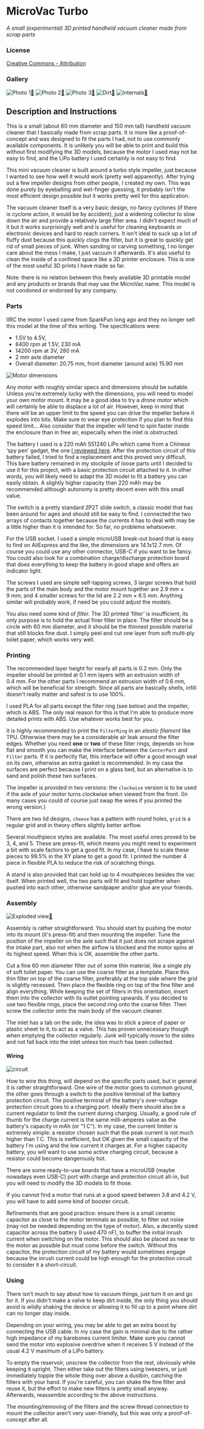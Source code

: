 # MicroVac Turbo
*A small (experimental) 3D printed handheld vacuum cleaner made from scrap parts*

### License
[Creative Commons - Attribution](https://creativecommons.org/licenses/by/4.0/)

### Gallery

![Photo 1](thumbs/microvac1.jpg)[🔎](images/microvac1.jpg) ![Photo 2](thumbs/microvac2.jpg)[🔎](images/microvac2.jpg) ![Photo 3](thumbs/microvac3.jpg)[🔎](images/microvac3.jpg) ![Dirt](thumbs/microvac4.jpg)[🔎](images/microvac4.jpg) ![Internals](thumbs/microvac5.jpg)[🔎](images/microvac5.jpg)


## Description and Instructions

This is a small (about 60 mm diameter and 150 mm tall) handheld vacuum cleaner that I basically made from scrap parts. It is more like a proof-of-concept and was designed to fit the parts I had, not to use commonly available components. It is unlikely you will be able to print and build this without first modifying the 3D models, because the motor I used may not be easy to find, and the LiPo battery I used certainly is not easy to find.

This mini vacuum cleaner is built around a turbo style impeller, just because I wanted to see how well it would work (pretty well apparently). After trying out a few impeller designs from other people, I created my own. This was done purely by eyeballing and wet-finger guessing, it probably isn't the most efficient design possible but it works pretty well for this application.

The vacuum cleaner itself is a very basic design, no fancy cyclones (if there is cyclone action, it would be by accident), just a widening collector to slow down the air and provide a relatively large filter area. I didn't expect much of it but it works surprisingly well and is useful for cleaning keyboards or electronic devices and hard to reach corners. It isn't ideal to suck up a lot of fluffy dust because this quickly clogs the filter, but it is great to quickly get rid of small pieces of junk. When sanding or carving something, I no longer care about the mess I make, I just vacuum it afterwards. It's also useful to clean the inside of a confined space like a 3D printer enclosure. This is one of the most useful 3D prints I have made so far.

Note: there is no relation between this freely available 3D printable model and any products or brands that may use the MicroVac name. This model is not condoned or endorsed by any company.


### Parts

IIRC the motor I used came from SparkFun long ago and they no longer sell this model at the time of this writing. The specifications were:
- 1.5V to 4.5V,
- 8400 rpm at 1.5V, 230 mA
- 14200 rpm at 3V, 280 mA
- 2 mm axle diameter
- Overall diameter: 20.75 mm, front diameter (around axle) 15.90 mm

![Motor dimensions](images/motor-dimensions.png)

Any motor with roughly similar specs and dimensions should be suitable. Unless you're extremely lucky with the dimensions, you will need to model your own motor mount. It may be a good idea to try a *drone motor* which will certainly be able to displace a lot of air. However, keep in mind that there will be an upper limit to the speed you can drive the impeller before it explodes into bits. Make sure to wear eye protection if you plan to find this speed limit… Also consider that the impeller will tend to spin faster inside the enclosure than in free air, especially when the inlet is obstructed.

The battery I used is a 220 mAh 551240 LiPo which came from a Chinese ‘spy pen’ gadget, the one [I reviewed here](https://www.dr-lex.be/hardware/spypen_review.html). After the protection circuit of this battery failed, I tried to find a replacement and this proved very difficult. This bare battery remained in my stockpile of loose parts until I decided to use it for this project, with a basic protection circuit attached to it. In other words, you will likely need to adapt the 3D model to fit a battery you can easily obtain. A slightly higher capacity than 220 mAh may be recommended although autonomy is pretty decent even with this small value.

The switch is a pretty standard 2P2T slide switch, a classic model that has been around for ages and should still be easy to find. I connected the two arrays of contacts together because the currents it has to deal with may be a little higher than it is intended for. So far, no problems whatsoever.

For the USB socket. I used a simple microUSB break-out board that is easy to find on AliExpress and the like, the dimensions are 14.1x12.7 mm. Of course you could use any other connector, USB-C if you want to be fancy. You could also look for a combination charge/discharge protection board that does everything to keep the battery in good shape and offers an indicator light.

The screws I used are simple self-tapping screws, 3 larger screws that hold the parts of the main body and the motor mount together are 2.9 mm × 9 mm; and 4 smaller screws for the lid are 2.2 mm × 6.5 mm. Anything similar will probably work, if need be you could adjust the models.

You also need some kind of *filter.* The 3D printed ‘filter’ is insufficient, its only purpose is to hold the actual finer filter in place. The filter should be a circle with 60 mm diameter, and it should be the thinnest possible material that still blocks fine dust. I simply peel and cut one layer from soft multi-ply toilet paper, which works very well.


### Printing

The recommended layer height for nearly all parts is 0.2 mm. Only the impeller should be printed at 0.1 mm layers with an extrusion width of 0.4 mm. For the other parts I recommend an extrusion width of 0.6 mm, which will be beneficial for strength. Since all parts are basically shells, infill doesn't really matter and safest is to use 100%.

I used PLA for all parts except the filter ring (see below) and the impeller, which is ABS. The only real reason for this is that I'm able to produce more detailed prints with ABS. Use whatever works best for you.

It is highly recommended to print the `FilterRing` in an *elastic filament* like TPU. Otherwise there may be a considerable air leak around the filter edges. Whether you need **one** or **two** of these filter rings, depends on how flat and smooth you can make the interface between the `CenterPart` and `Filter` parts. If it is perfectly flat, this interface will offer a good enough seal on its own, otherwise an extra gasket is recommended. In my case the surfaces are perfect because I print on a glass bed, but an alternative is to sand and polish these two surfaces.

The impeller is provided in two versions: the `clockwise` version is to be used if the axle of your motor turns clockwise when viewed from the front. (In many cases you could of course just swap the wires if you printed the wrong version.)

There are two lid designs, `cheese` has a pattern with round holes, `grid` is a regular grid and in theory offers slightly better airflow.

Several mouthpiece styles are available. The most useful ones proved to be 3, 4, and 5. These are press-fit, which means you might need to experiment a bit with scale factors to get a good fit. In my case, I have to scale these pieces to 99.5% in the XY plane to get a good fit. I printed the number 4 piece in flexible PLA to reduce the risk of scratching things.

A stand is also provided that can hold up to 4 mouthpieces besides the vac itself. When printed well, the two parts will fit and hold together when pushed into each other, otherwise sandpaper and/or glue are your friends.


### Assembly

![Exploded view](thumbs/assembly.jpg)[🔎](images/assembly.jpg)

Assembly is rather straightforward. You should start by pushing the motor into its mount (it's press-fit) and then mounting the impeller. Tune the position of the impeller on the axle such that it just does not scrape against the intake part, also not when the airflow is blocked and the motor spins at its highest speed. When this is OK, assemble the other parts.

Cut a fine 60 mm diameter filter out of some thin material, like a single ply of soft toilet paper. You can use the coarse filter as a template. Place this thin filter on top of the coarse filter, preferably at the top side where the grid is slightly recessed. Then place the flexible ring on top of the fine filter and align everything. While keeping the set of filters in this orientation, insert them into the collector with its outlet pointing upwards. If you decided to use two flexible rings, place the second ring onto the coarse filter. Then screw the collector onto the main body of the vacuum cleaner.

The inlet has a tab on the side, the idea was to stick a piece of paper or plastic sheet to it, to act as a valve. This has proven unnecessary though when emptying the collector regularly. Junk will typically move to the sides and not fall back into the inlet unless too much has been collected.


#### Wiring

![circuit](images/circuit.png)

How to wire this thing, will depend on the specific parts used, but in general it is rather straightforward. One wire of the motor goes to common ground, the other goes through a switch to the positive terminal of the battery protection circuit. The positive terminal of the battery's over-voltage protection circuit goes to a charging port. Ideally there should also be a current regulator to limit the current during charging. Usually, a good rule of thumb for the charge current is the same milli-amperes value as the battery's capacity in mAh (or “1 C”). In my case, the current limiter is extremely simple: a resistor chosen such that the peak current is not much higher than 1 C. This is inefficient, but OK given the small capacity of the battery I'm using and the low current it charges at. For a higher capacity battery, you will want to use some active charging circuit, because a resistor could become dangerously hot.

There are some ready-to-use boards that have a microUSB (maybe nowadays even USB-C) port with charge and protection circuit all-in, but you will need to modify the 3D models to fit those.

If you cannot find a motor that runs at a good speed between 3.8 and 4.2 V, you will have to add some kind of booster circuit.

Refinements that are good practice: ensure there is a small ceramic capacitor as close to the motor terminals as possible, to filter out noise (may not be needed depending on the type of motor). Also, a decently sized capacitor across the battery (I used 470 nF), to buffer the initial inrush current when switching on the motor. This should also be placed as near to the motor as possible but must come before the switch. Without this capacitor, the protection circuit of my battery would sometimes engage because the inrush current could be high enough for the protection circuit to consider it a short-circuit.


### Using

There isn't much to say about how to vacuum things, just turn it on and go for it. If you didn't make a valve to keep dirt inside, the only thing you should avoid is wildly shaking the device or allowing it to fill up to a point where dirt can no longer stay inside.

Depending on your wiring, you may be able to get an extra boost by connecting the USB cable. In my case the gain is minimal due to the rather high impedance of my barebones current limiter. Make sure you cannot send the motor into explosive overdrive when it receives 5 V instead of the usual 4.2 V maximum of a LiPo battery.

To empty the reservoir, unscrew the collector from the rest, obviously while keeping it upright. Then either take out the filters using tweezers, or just immediately topple the whole thing over above a dustbin, catching the filters with your hand. If you're careful, you can shake the fine filter and reuse it, but the effort to make new filters is pretty small anyway. Afterwards, reassemble according to the above instructions.

The mounting/removing of the filters and the screw thread connection to mount the collector aren't very user-friendly, but this was only a proof-of-concept after all.

